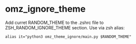 # omz_ignore_theme

Add curret RANDOM_THEME to the .zshrc file to ZSH_RANDOM_IGNORE_THEME section. Use via zsh alias:

`alias it="python3 omz_theme_ignore/main.py $RANDOM_THEME"`
